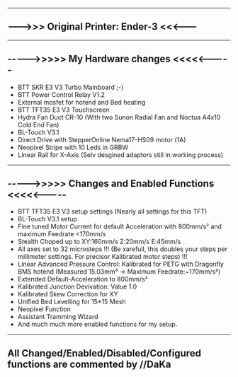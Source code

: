 -------------------------------------------
--->>>   Original Printer: Ender-3   <<<---
-------------------------------------------

-----------------------------------------------
----->>>>>    My Hardware changes    <<<<<-----
-----------------------------------------------

- BTT SKR E3 V3 Turbo Mainboard ;-)
- BTT Power Control Relay V1.2
- External mosfet for hotend and Bed heating
- BTT TFT35 E3 V3 Touchscreen
- Hydra Fan Duct CR-10 (With two Sunon Radial Fan and Noctua A4x10 Cold End Fan)
- BL-Touch V3.1
- Direct Drive with StepperOnline Nema17-HS09 motor (1A)
- Neopixel Stripe with 10 Leds in GRBW
- Linear Rail for X-Axis (Selv desgined adaptors still in working process)



-----------------------------------------------------------
----->>>>>     Changes and Enabled Functions     <<<<<-----
-----------------------------------------------------------
- BTT TFT35 E3 V3 setup settings (Nearly all settings for this TFT)
- BL-Touch V3.1 setup
- Fine tuned Motor Current for default Acceleration with 800mm/s² and maximum Feedrate <170mm/s
- Stealth Choped up to XY:160mm/s Z:20mm/s E:45mm/s
- All axes set to 32 microsteps !!! (Be xarefull, this doubles your steps per millimeter settings. For precisor Kalibrated motor steps) !!!
- Linear Advanced Pressure Control: Kalibrated for PETG with Dragonfly BMS hotend (Measured 15.03mm³ -> Maximum Feedrate:~170mm/s²)
- Extended Default-Acceleration to 800mm/s²
- Kalibrated Junction Devivation: Value 1.0
- Kalibrated Skew Correction for XY
- Unified Bed Levelling for 15*15 Mesh
- Neopixel Function
- Assistant Tramming Wizard
- And much much more enabled functions for my setup.



--------------------------------------------------------------------------
All Changed/Enabled/Disabled/Configured functions are commented by //DaKa
--------------------------------------------------------------------------
